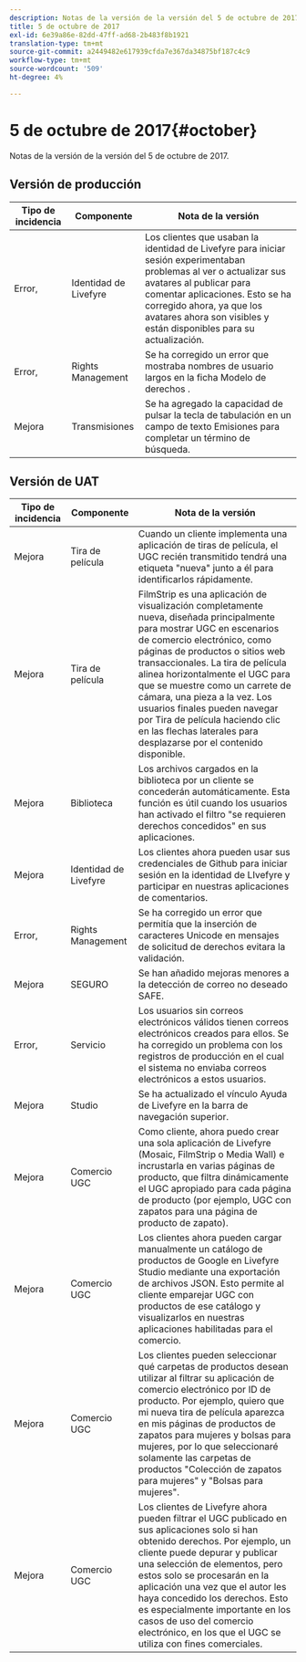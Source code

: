 ```yaml
---
description: Notas de la versión de la versión del 5 de octubre de 2017.
title: 5 de octubre de 2017
exl-id: 6e39a86e-82dd-47ff-ad68-2b483f8b1921
translation-type: tm+mt
source-git-commit: a2449482e617939cfda7e367da34875bf187c4c9
workflow-type: tm+mt
source-wordcount: '509'
ht-degree: 4%

---
```


# 5 de octubre de 2017{#october}

Notas de la versión de la versión del 5 de octubre de 2017.

## Versión de producción

| **Tipo de incidencia** | **Componente** | **Nota de la versión** |
|---|---|---|
| Error, | Identidad de Livefyre | Los clientes que usaban la identidad de Livefyre para iniciar sesión experimentaban problemas al ver o actualizar sus avatares al publicar para comentar aplicaciones. Esto se ha corregido ahora, ya que los avatares ahora son visibles y están disponibles para su actualización. |
| Error, | Rights Management | Se ha corregido un error que mostraba nombres de usuario largos en la ficha Modelo de derechos . |
| Mejora | Transmisiones | Se ha agregado la capacidad de pulsar la tecla de tabulación en un campo de texto Emisiones para completar un término de búsqueda. |

## Versión de UAT

| **Tipo de incidencia** | **Componente** | **Nota de la versión** |
|---|---|---|
| Mejora | Tira de película | Cuando un cliente implementa una aplicación de tiras de película, el UGC recién transmitido tendrá una etiqueta &quot;nueva&quot; junto a él para identificarlos rápidamente. |
| Mejora | Tira de película | FilmStrip es una aplicación de visualización completamente nueva, diseñada principalmente para mostrar UGC en escenarios de comercio electrónico, como páginas de productos o sitios web transaccionales. La tira de película alinea horizontalmente el UGC para que se muestre como un carrete de cámara, una pieza a la vez. Los usuarios finales pueden navegar por Tira de película haciendo clic en las flechas laterales para desplazarse por el contenido disponible. |
| Mejora | Biblioteca | Los archivos cargados en la biblioteca por un cliente se concederán automáticamente. Esta función es útil cuando los usuarios han activado el filtro &quot;se requieren derechos concedidos&quot; en sus aplicaciones. |
| Mejora | Identidad de Livefyre | Los clientes ahora pueden usar sus credenciales de Github para iniciar sesión en la identidad de LIvefyre y participar en nuestras aplicaciones de comentarios. |
| Error, | Rights Management | Se ha corregido un error que permitía que la inserción de caracteres Unicode en mensajes de solicitud de derechos evitara la validación. |
| Mejora | SEGURO | Se han añadido mejoras menores a la detección de correo no deseado SAFE. |
| Error, | Servicio | Los usuarios sin correos electrónicos válidos tienen correos electrónicos creados para ellos. Se ha corregido un problema con los registros de producción en el cual el sistema no enviaba correos electrónicos a estos usuarios. |
| Mejora | Studio | Se ha actualizado el vínculo Ayuda de Livefyre en la barra de navegación superior. |
| Mejora | Comercio UGC | Como cliente, ahora puedo crear una sola aplicación de Livefyre (Mosaic, FilmStrip o Media Wall) e incrustarla en varias páginas de producto, que filtra dinámicamente el UGC apropiado para cada página de producto (por ejemplo, UGC con zapatos para una página de producto de zapato). |
| Mejora | Comercio UGC | Los clientes ahora pueden cargar manualmente un catálogo de productos de Google en Livefyre Studio mediante una exportación de archivos JSON. Esto permite al cliente emparejar UGC con productos de ese catálogo y visualizarlos en nuestras aplicaciones habilitadas para el comercio. |
| Mejora | Comercio UGC | Los clientes pueden seleccionar qué carpetas de productos desean utilizar al filtrar su aplicación de comercio electrónico por ID de producto. Por ejemplo, quiero que mi nueva tira de película aparezca en mis páginas de productos de zapatos para mujeres y bolsas para mujeres, por lo que seleccionaré solamente las carpetas de productos &quot;Colección de zapatos para mujeres&quot; y &quot;Bolsas para mujeres&quot;. |
| Mejora | Comercio UGC | Los clientes de Livefyre ahora pueden filtrar el UGC publicado en sus aplicaciones solo si han obtenido derechos. Por ejemplo, un cliente puede depurar y publicar una selección de elementos, pero estos solo se procesarán en la aplicación una vez que el autor les haya concedido los derechos. Esto es especialmente importante en los casos de uso del comercio electrónico, en los que el UGC se utiliza con fines comerciales. |
